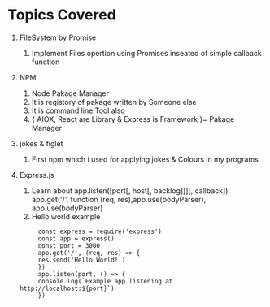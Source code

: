 # Topics Covered 
1. FileSystem by Promise
   1. Implement Files opertion using Promises inseated of simple callback function
3. NPM
   1. Node Pakage Manager
   2. It is registory of pakage written by Someone else
   3. It is command line Tool also
   4. { AIOX, React are Library & Express is Framework }= Pakage Manager
4. jokes & figlet
   1. First npm which i used for applying jokes & Colours in my programs
5. Express.js
   1. Learn about app.listen([port[, host[, backlog]]][, callback]), app.get('/', function (req, res),app.use(bodyParser), app.use(bodyParser)
   2. Hello world example

    ```
         const express = require('express')
         const app = express()
         const port = 3000
         app.get('/', (req, res) => {
         res.send('Hello World!')
         })
         app.listen(port, () => {
         console.log(`Example app listening at http://localhost:${port}`)
         })
   ```

